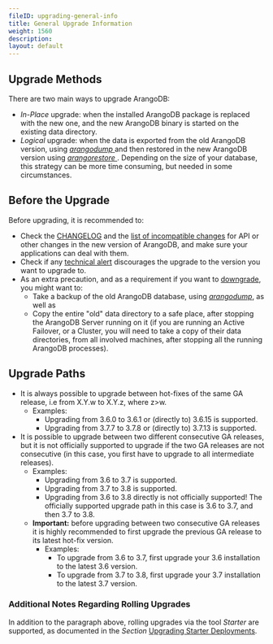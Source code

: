 ```yaml
---
fileID: upgrading-general-info
title: General Upgrade Information
weight: 1560
description: 
layout: default
---
```

## Upgrade Methods

There are two main ways to upgrade ArangoDB:

- _In-Place_ upgrade: when the installed ArangoDB package is replaced with the new one, and
  the new ArangoDB binary is started on the existing data directory.
- _Logical_ upgrade: when the data is exported from the old ArangoDB version,
  using [_arangodump_ ](../programs-tools/arangodump/) and then restored in
  the new ArangoDB version using [_arangorestore_ ](../programs-tools/arangorestore/).
  Depending on the size of your database, this strategy can be more time consuming,
  but needed in some circumstances.

## Before the Upgrade

Before upgrading, it is recommended to:

- Check the [CHANGELOG](../release-notes/#changelogs) and the
  [list of incompatible changes](../release-notes/#incompatible-changes)
  for API or other changes in the new version of ArangoDB, and make sure your applications
  can deal with them.
- Check if any [technical alert](https://www.arangodb.com/alerts/)
  discourages the upgrade to the version you want to upgrade to.
- As an extra precaution, and as a requirement if you want to [downgrade](../downgrading/),
  you might want to:
  - Take a backup of the old ArangoDB database, using [_arangodump_](../programs-tools/arangodump/),
    as well as
  - Copy the entire "old" data directory to a safe place, after stopping the ArangoDB Server
    running on it (if you are running an Active Failover, or a Cluster, you will need to take
    a copy of their data directories, from all involved machines, after stopping all the running
    ArangoDB processes).

## Upgrade Paths

- It is always possible to upgrade between hot-fixes of the same GA release, i.e
  from X.Y.w to X.Y.z, where z>w.
  - Examples:
    - Upgrading from 3.6.0 to 3.6.1 or (directly to) 3.6.15 is supported.
    - Upgrading from 3.7.7 to 3.7.8 or (directly to) 3.7.13 is supported.
- It is possible to upgrade between two different consecutive GA releases, but it is
  not officially supported to upgrade if the two GA releases are not consecutive
  (in this case, you first have to upgrade to all intermediate releases).
  - Examples:
    - Upgrading from 3.6 to 3.7 is supported.
    - Upgrading from 3.7 to 3.8 is supported.
    - Upgrading from 3.6 to 3.8 directly is not officially supported!
      The officially supported upgrade path in this case is 3.6 to 3.7, and then
      3.7 to 3.8.
  - **Important:** before upgrading between two consecutive GA releases it is highly
    recommended to first upgrade the previous GA release to its latest hot-fix version.
    - Examples:
      - To upgrade from 3.6 to 3.7, first upgrade your 3.6 installation to
        the latest 3.6 version.
      - To upgrade from 3.7 to 3.8, first upgrade your 3.7 installation to
        the latest 3.7 version.

### Additional Notes Regarding Rolling Upgrades

In addition to the paragraph above, rolling upgrades via the tool _Starter_ are supported,
as documented in the _Section_ [Upgrading Starter Deployments](upgrading-starter).
